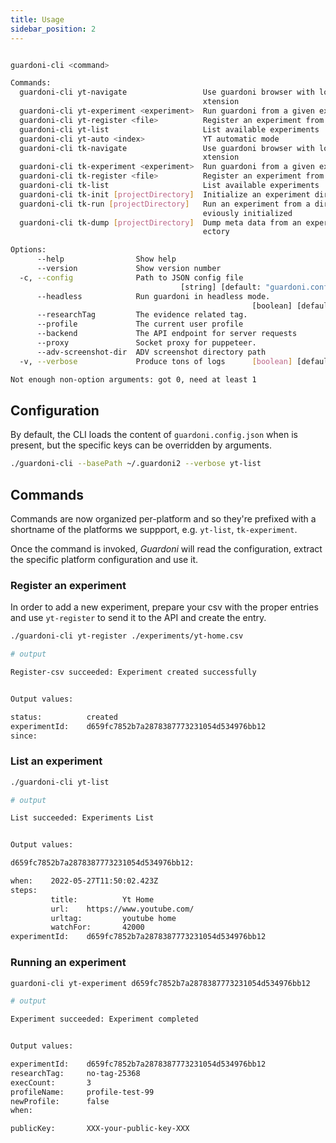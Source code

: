 ```yaml
---
title: Usage
sidebar_position: 2
---
```


```bash

guardoni-cli <command>

Commands:
  guardoni-cli yt-navigate                 Use guardoni browser with loaded yt e
                                           xtension
  guardoni-cli yt-experiment <experiment>  Run guardoni from a given experiment
  guardoni-cli yt-register <file>          Register an experiment from a CSV
  guardoni-cli yt-list                     List available experiments
  guardoni-cli yt-auto <index>             YT automatic mode
  guardoni-cli tk-navigate                 Use guardoni browser with loaded tk e
                                           xtension
  guardoni-cli tk-experiment <experiment>  Run guardoni from a given experiment
  guardoni-cli tk-register <file>          Register an experiment from a CSV
  guardoni-cli tk-list                     List available experiments
  guardoni-cli tk-init [projectDirectory]  Initialize an experiment directory
  guardoni-cli tk-run [projectDirectory]   Run an experiment from a directory pr
                                           eviously initialized
  guardoni-cli tk-dump [projectDirectory]  Dump meta data from an experiment dir
                                           ectory

Options:
      --help                Show help                                  [boolean]
      --version             Show version number                        [boolean]
  -c, --config              Path to JSON config file
                                      [string] [default: "guardoni.config.json"]
      --headless            Run guardoni in headless mode.
                                                      [boolean] [default: false]
      --researchTag         The evidence related tag.                   [string]
      --profile             The current user profile                    [string]
      --backend             The API endpoint for server requests        [string]
      --proxy               Socket proxy for puppeteer.                 [string]
      --adv-screenshot-dir  ADV screenshot directory path               [string]
  -v, --verbose             Produce tons of logs      [boolean] [default: false]

Not enough non-option arguments: got 0, need at least 1
```

## Configuration

By default, the CLI loads the content of `guardoni.config.json` when is present, but the specific keys can be overridden by arguments.

```bash
./guardoni-cli --basePath ~/.guardoni2 --verbose yt-list
```

## Commands

Commands are now organized per-platform and so they're prefixed with a shortname of the platforms we suppport, e.g. `yt-list`, `tk-experiment`.

Once the command is invoked, _Guardoni_ will read the configuration, extract the specific platform configuration and use it.

### Register an experiment

In order to add a new experiment, prepare your csv with the proper entries and use `yt-register` to send it to the API and create the entry.

```bash
./guardoni-cli yt-register ./experiments/yt-home.csv

# output

Register-csv succeeded: Experiment created successfully


Output values:

status:          created
experimentId:    d659fc7852b7a2878387773231054d534976bb12
since:

```

### List an experiment

```bash
./guardoni-cli yt-list

# output

List succeeded: Experiments List


Output values:

d659fc7852b7a2878387773231054d534976bb12:

when:    2022-05-27T11:50:02.423Z
steps:
         title:          Yt Home
         url:    https://www.youtube.com/
         urltag:         youtube home
         watchFor:       42000
experimentId:    d659fc7852b7a2878387773231054d534976bb12

```

### Running an experiment

```bash
guardoni-cli yt-experiment d659fc7852b7a2878387773231054d534976bb12

# output

Experiment succeeded: Experiment completed


Output values:

experimentId:    d659fc7852b7a2878387773231054d534976bb12
researchTag:     no-tag-25368
execCount:       3
profileName:     profile-test-99
newProfile:      false
when:

publicKey:       XXX-your-public-key-XXX

```
